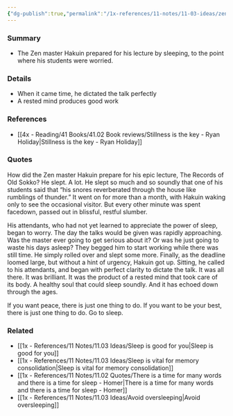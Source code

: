 ```yaml
---
{"dg-publish":true,"permalink":"/1x-references/11-notes/11-03-ideas/zen-master-hakuin-prepared-for-his-lecture-by-sleeping-a-lot/","title":"Zen master Hakuin prepared for his lecture by sleeping a lot","created":"2024-03-16T13:14:39.171+03:00","updated":"2024-03-16T13:14:39.171+03:00"}
---
```



### Summary
- The Zen master Hakuin prepared for his lecture by sleeping, to the point where his students were worried.

### Details
- When it came time, he dictated the talk perfectly
- A rested mind produces good work

### References
- [[4x - Reading/41 Books/41.02 Book reviews/Stillness is the key - Ryan Holiday\|Stillness is the key - Ryan Holiday]]

### Quotes
How did the Zen master Hakuin prepare for his epic lecture, The Records of Old Sokko? He slept. A lot. He slept so much and so soundly that one of his students said that “his snores reverberated through the house like rumblings of thunder.” It went on for more than a month, with Hakuin waking only to see the occasional visitor. But every other minute was spent facedown, passed out in blissful, restful slumber.

His attendants, who had not yet learned to appreciate the power of sleep, began to worry. The day the talks would be given was rapidly approaching. Was the master ever going to get serious about it? Or was he just going to waste his days asleep? They begged him to start working while there was still time. He simply rolled over and slept some more. Finally, as the deadline loomed large, but without a hint of urgency, Hakuin got up. Sitting, he called to his attendants, and began with perfect clarity to dictate the talk. It was all there. It was brilliant.
It was the product of a rested mind that took care of its body. A healthy soul that could sleep soundly. And it has echoed down through the ages.

If you want peace, there is just one thing to do. If you want to be your best, there is just one thing to do. Go to sleep.

### Related
- [[1x - References/11 Notes/11.03 Ideas/Sleep is good for you\|Sleep is good for you]]
- [[1x - References/11 Notes/11.03 Ideas/Sleep is vital for memory consolidation\|Sleep is vital for memory consolidation]]
- [[1x - References/11 Notes/11.02 Quotes/There is a time for many words and there is a time for sleep - Homer\|There is a time for many words and there is a time for sleep - Homer]]
- [[1x - References/11 Notes/11.03 Ideas/Avoid oversleeping\|Avoid oversleeping]]